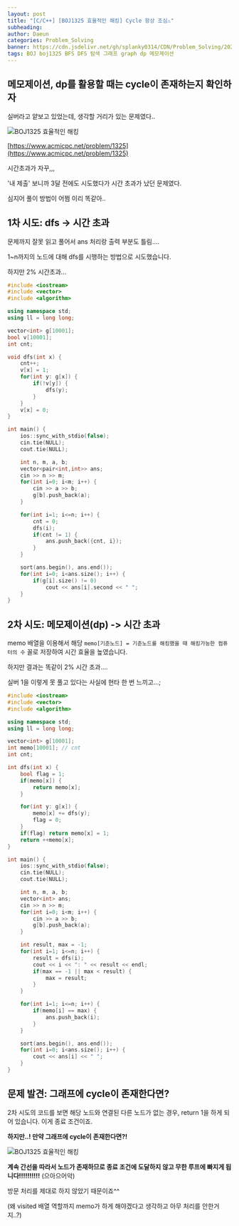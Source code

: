 ```yaml
---
layout: post
title: "[C/C++] [BOJ1325 효율적인 해킹] Cycle 항상 조심⚠"
subheading: 
author: Daeun
categories: Problem_Solving
banner: https://cdn.jsdelivr.net/gh/splanky0314/CDN/Problem_Solving/2024-07-02-Graph_Cycle/1.jpg
tags: BOJ boj1325 BFS DFS 탐색 그래프 graph dp 메모제이션
---
```


## 메모제이션, dp를 활용할 때는 cycle이 존재하는지 확인하자

실버라고 얕보고 있었는데, 생각할 거리가 있는 문제였다..

![BOJ1325 효율적인 해킹](https://cdn.jsdelivr.net/gh/splanky0314/CDN/Problem_Solving/2024-07-02-Graph_Cycle/0.png)

[https://www.acmicpc.net/problem/1325](https://www.acmicpc.net/problem/1325)

시간초과가 자꾸,,,

'내 제출' 보니까 3달 전에도 시도했다가 시간 초과가 났던 문제였다.

심지어 풀이 방법이 어쩜 이리 똑같아..

## 1차 시도: dfs -> 시간 초과

문제까지 잘못 읽고 풀어서 ans 처리랑 출력 부분도 틀림....

1~n까지의 노드에 대해 dfs를 시행하는 방법으로 시도했습니다.

하지만 2% 시간초과...

```cpp
#include <iostream>
#include <vector>
#include <algorithm>

using namespace std;
using ll = long long;

vector<int> g[10001];
bool v[10001]; 
int cnt;

void dfs(int x) {
	cnt++;
	v[x] = 1;
	for(int y: g[x]) {
		if(!v[y]) {
			dfs(y);
		}
	}
	v[x] = 0;
}

int main() {
    ios::sync_with_stdio(false);
	cin.tie(NULL);
	cout.tie(NULL);

	int n, m, a, b;
	vector<pair<int,int>> ans;
	cin >> n >> m;
	for(int i=0; i<m; i++) {
		cin >> a >> b;
		g[b].push_back(a);
	}

	for(int i=1; i<=n; i++) {
		cnt = 0;
		dfs(i);
		if(cnt != 1) {
			ans.push_back({cnt, i});
		}
	}

	sort(ans.begin(), ans.end());
	for(int i=0; i<ans.size(); i++) {
		if(g[i].size() != 0)
			cout << ans[i].second << " ";
	}
}
```
 

## 2차 시도: 메모제이션(dp) -> 시간 초과

memo 배열을 이용해서 해당 `memo[기준노드] = 기준노드를 해킹했을 때 해킹가능한 컴퓨터의 수` 꼴로 저장하여 시간 효율을 높였습니다.

하지만 결과는 똑같이 2% 시간 초과....

실버 1을 이렇게 못 풀고 있다는 사실에 현타 한 번 느끼고...;

```cpp
#include <iostream>
#include <vector>
#include <algorithm>

using namespace std;
using ll = long long;

vector<int> g[10001];
int memo[10001]; // cnt
int cnt;

int dfs(int x) {
	bool flag = 1;
	if(memo[x]) {
		return memo[x];
	}

	for(int y: g[x]) {
		memo[x] += dfs(y);
		flag = 0;
	}
	if(flag) return memo[x] = 1;
	return ++memo[x];
}

int main() {
    ios::sync_with_stdio(false);
	cin.tie(NULL);
	cout.tie(NULL);

	int n, m, a, b;
	vector<int> ans;
	cin >> n >> m;
	for(int i=0; i<m; i++) {
		cin >> a >> b;
		g[b].push_back(a);
	}

	int result, max = -1;
	for(int i=1; i<=n; i++) {
		result = dfs(i);
		cout << i << ": " << result << endl;
		if(max == -1 || max < result) {
			max = result;
		}
	}

	for(int i=1; i<=n; i++) {
		if(memo[i] == max) {
			ans.push_back(i);
		}
	}

	sort(ans.begin(), ans.end());
	for(int i=0; i<ans.size(); i++) {
		cout << ans[i] << " ";
	}
}
```

## 문제 발견: 그래프에 cycle이 존재한다면?

2차 시도의 코드를 보면 해당 노드와 연결된 다른 노드가 없는 경우, return 1을 하게 되어 있습니다. 이게 종료 조건이죠.

**하지만..! 만약 그래프에 cycle이 존재한다면?!** 

![BOJ1325 효율적인 해킹](https://cdn.jsdelivr.net/gh/splanky0314/CDN/Problem_Solving/2024-07-02-Graph_Cycle/1.jpg)

**계속 간선을 따라서 노드가 존재하므로 종료 조건에 도달하지 않고 무한 루프에 빠지게 됩니다!!!!!!!!!!** (으아으어악)

방문 처리를 제대로 하지 않았기 때문이죠^^

(왜 visited 배열 역할까지 memo가 하게 해야겠다고 생각하고 아무 처리를 안한거지..?)